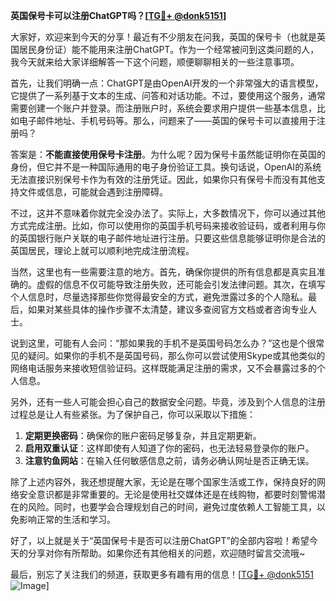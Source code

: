 **英国保号卡可以注册ChatGPT吗？[[TG💪+ @donk5151](https://t.me/s/donk5151)]**

大家好，欢迎来到今天的分享！最近有不少朋友在问我，英国的保号卡（也就是英国居民身份证）能不能用来注册ChatGPT。作为一个经常被问到这类问题的人，我今天就来给大家详细解答一下这个问题，顺便聊聊相关的一些注意事项。

首先，让我们明确一点：ChatGPT是由OpenAI开发的一个非常强大的语言模型，它提供了一系列基于文本的生成、问答和对话功能。不过，要使用这个服务，通常需要创建一个账户并登录。而注册账户时，系统会要求用户提供一些基本信息，比如电子邮件地址、手机号码等。那么，问题来了——英国的保号卡可以直接用于注册吗？

答案是：**不能直接使用保号卡注册**。为什么呢？因为保号卡虽然能证明你在英国的身份，但它并不是一种国际通用的电子身份验证工具。换句话说，OpenAI的系统无法直接识别保号卡作为有效的注册凭证。因此，如果你只有保号卡而没有其他支持文件或信息，可能就会遇到注册障碍。

不过，这并不意味着你就完全没办法了。实际上，大多数情况下，你可以通过其他方式完成注册。比如，你可以使用你的英国手机号码来接收验证码，或者利用与你的英国银行账户关联的电子邮件地址进行注册。只要这些信息能够证明你是合法的英国居民，理论上就可以顺利地完成注册流程。

当然，这里也有一些需要注意的地方。首先，确保你提供的所有信息都是真实且准确的。虚假的信息不仅可能导致注册失败，还可能会引发法律问题。其次，在填写个人信息时，尽量选择那些你觉得最安全的方式，避免泄露过多的个人隐私。最后，如果对某些具体的操作步骤不太清楚，建议多查阅官方文档或者咨询专业人士。

说到这里，可能有人会问：“那如果我的手机不是英国号码怎么办？”这也是个很常见的疑问。如果你的手机不是英国号码，那么你可以尝试使用Skype或其他类似的网络电话服务来接收短信验证码。这样既能满足注册的需求，又不会暴露过多的个人信息。

另外，还有一些人可能会担心自己的数据安全问题。毕竟，涉及到个人信息的注册过程总是让人有些紧张。为了保护自己，你可以采取以下措施：

1. **定期更换密码**：确保你的账户密码足够复杂，并且定期更新。
2. **启用双重认证**：这样即使有人知道了你的密码，也无法轻易登录你的账户。
3. **注意钓鱼网站**：在输入任何敏感信息之前，请务必确认网址是否正确无误。

除了上述内容外，我还想提醒大家，无论是在哪个国家生活或工作，保持良好的网络安全意识都是非常重要的。无论是使用社交媒体还是在线购物，都要时刻警惕潜在的风险。同时，也要学会合理规划自己的时间，避免过度依赖人工智能工具，以免影响正常的生活和学习。

好了，以上就是关于“英国保号卡是否可以注册ChatGPT”的全部内容啦！希望今天的分享对你有所帮助。如果你还有其他相关的问题，欢迎随时留言交流哦~

最后，别忘了关注我们的频道，获取更多有趣有用的信息！[[TG💪+ @donk5151](https://t.me/s/donk5151) ![Image](https://i.postimg.cc/rwNCRYN7/Snipaste-2025-04-30-17-27-05.png)]